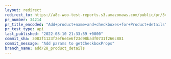 ```yaml
---
layout: redirect
redirect_to: https://a8c-woo-test-reports.s3.amazonaws.com/public/pr/34214/api/index.html
pr_number: 34214
pr_title_encoded: "Add+product+name+and+checkboxes+for+Product+details"
pr_test_type: api
last_published: "2022-08-10 21:33:59 +0000"
commit_sha: 3083f1123f2ef6e4e6f23d98badf0731f266c881
commit_message: "Add params to getCheckboxProps"
branch_name: add/28_product_details
---
```

